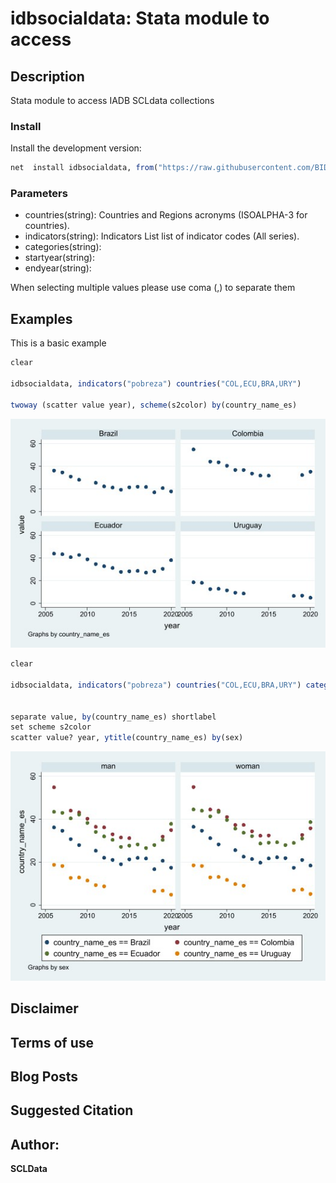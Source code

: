 ﻿# idbsocialdata: Stata module to access 

## Description

Stata module to access IADB SCLdata collections

### Install

Install the development version:


``` r
net  install idbsocialdata, from("https://raw.githubusercontent.com/BID-DATA/idbsocialdata/main") replace
```


### Parameters

- countries(string): Countries and Regions acronyms (ISOALPHA-3 for countries). 
- indicators(string): Indicators List list of indicator codes (All series).
- categories(string):
- startyear(string):
- endyear(string):

When selecting multiple values please use coma (,) to separate them

## Examples

This is a basic example

``` r
clear

idbsocialdata, indicators("pobreza") countries("COL,ECU,BRA,URY")

twoway (scatter value year), scheme(s2color) by(country_name_es)
```

![e_g](src/img/plot_egA.jpg)


``` r
clear

idbsocialdata, indicators("pobreza") countries("COL,ECU,BRA,URY") categories("sex")


separate value, by(country_name_es) shortlabel
set scheme s2color
scatter value? year, ytitle(country_name_es) by(sex)

```

![e_g](src/img/plot_egB.jpg)

## 


## Disclaimer


## Terms of use 


## Blog Posts


## Suggested Citation

## Author: 

  **SCLData**  

